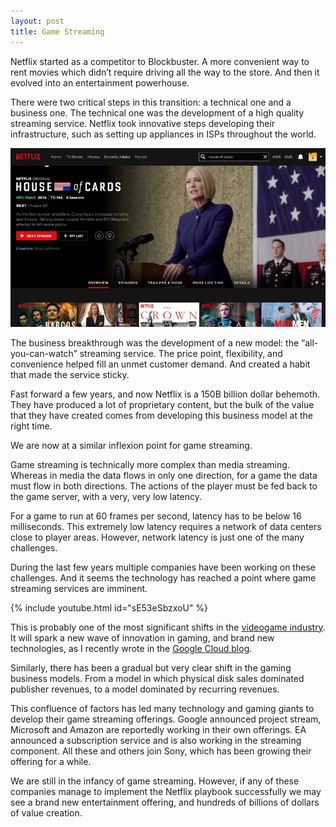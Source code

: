 ```yaml
---
layout: post
title: Game Streaming
---
```



Netflix started as a competitor to Blockbuster. A more convenient way to rent movies which didn’t require driving all the way to the store. And then it evolved into an entertainment powerhouse.

There were two critical steps in this transition: a technical one and a business one. The technical one was the development of a high quality streaming service. Netflix took innovative steps developing their infrastructure, such as setting up appliances in ISPs throughout the world.

![Netflix](/images/netflix.jpg)

The business breakthrough was the development of a new model: the “all-you-can-watch” streaming service. The price point, flexibility, and convenience helped fill an unmet customer demand. And created a habit that made the service sticky.

Fast forward a few years, and now Netflix is a 150B billion dollar behemoth. They have produced a lot of proprietary content, but the bulk of the value that they have created comes from developing this business model at the right time.

We are now at a similar inflexion point for game streaming.

Game streaming is technically more complex than media streaming. Whereas in media the data flows in only one direction, for a game the data must flow in both directions. The actions of the player must be fed back to the game server, with a very, very low latency.

For a game to run at 60 frames per second, latency has to be below 16 milliseconds. This extremely low latency requires a network of data centers close to player areas. However, network latency is just one of the many challenges.

During the last few years multiple companies have been working on these challenges. And it seems the technology has reached a point where game streaming services are imminent. 

{% include youtube.html id="sE53eSbzxoU" %}

This is probably one of the most significant shifts in the [videogame industry](https://techcrunch.com/2019/01/02/will-the-gaming-industry-clutch-up-in-2019/). It will spark a new wave of innovation in gaming, and brand new technologies, as I recently wrote in the [Google Cloud blog](https://cloud.google.com/blog/topics/perspectives/making-connected-games-a-reality-for-all-developers).

Similarly, there has been a gradual but very clear shift in the gaming business models. From a model in which physical disk sales dominated publisher revenues, to a model dominated by recurring revenues.

This confluence of factors has led many technology and gaming giants to develop their game streaming offerings. Google announced project stream, Microsoft and Amazon are reportedly working in their own offerings. EA announced a subscription service and is also working in the streaming component. All these and others join Sony, which has been growing their offering for a while.

We are still in the infancy of game streaming. However, if any of these companies manage to implement the Netflix playbook successfully we may see a brand new entertainment offering, and hundreds of billions of dollars of value creation.
